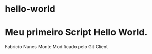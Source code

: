 # hello-world
Meu primeiro Script Hello World.
====
Fabrício Nunes Monte
Modificado pelo Git Client
